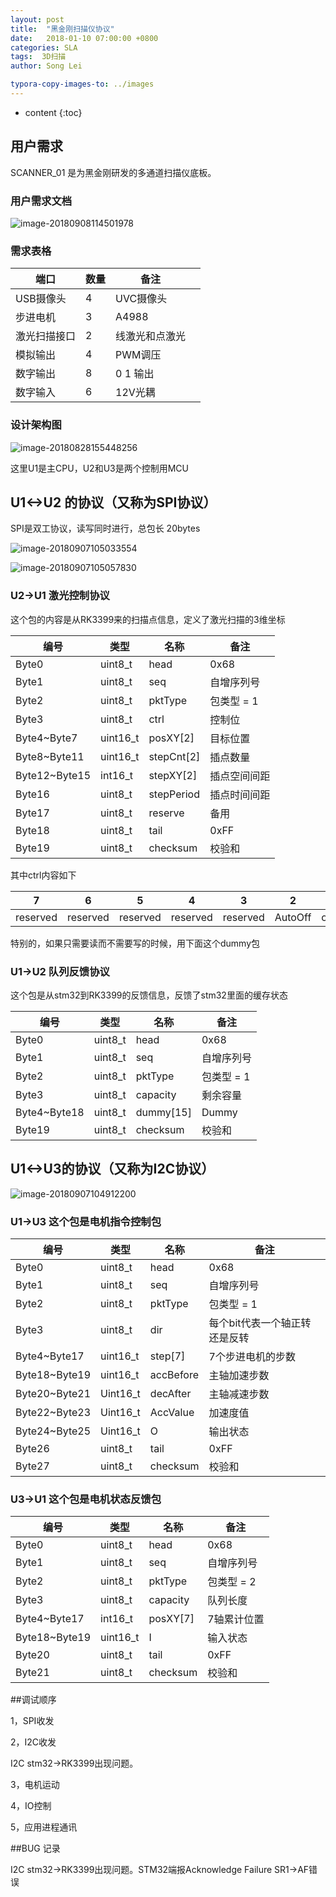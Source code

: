 ```yaml
---
layout: post
title:  "黑金刚扫描仪协议"
date:   2018-01-10 07:00:00 +0800
categories: SLA 
tags:  3D扫描
author: Song Lei

typora-copy-images-to: ../images
---
```


* content
{:toc}
## 用户需求

SCANNER_01 是为黑金刚研发的多通道扫描仪底板。

### 用户需求文档

![image-20180908114501978](/Users/lei/Documents/workshop/githubleisong03/images/image-20180908114501978.png)

### 需求表格

| 端口         | 数量 | 备注           |      |
| ------------ | ---- | -------------- | ---- |
| USB摄像头    | 4    | UVC摄像头      |      |
| 步进电机     | 3    | A4988          |      |
| 激光扫描接口 | 2    | 线激光和点激光 |      |
| 模拟输出     | 4    | PWM调压        |      |
| 数字输出     | 8    | 0 1 输出       |      |
| 数字输入     | 6    | 12V光耦        |      |

### 设计架构图

![image-20180828155448256](/Users/lei/Documents/workshop/githubleisong03/images/image-20180828155448256.png)



这里U1是主CPU，U2和U3是两个控制用MCU

## U1<->U2 的协议（又称为SPI协议）
SPI是双工协议，读写同时进行，总包长 20bytes

![image-20180907105033554](/Users/lei/Documents/workshop/githubleisong03/images/image-20180907105033554.png)

![image-20180907105057830](/Users/lei/Documents/workshop/githubleisong03/images/image-20180907105057830.png)

### U2->U1 激光控制协议

这个包的内容是从RK3399来的扫描点信息，定义了激光扫描的3维坐标


| 编号          | 类型     | 名称       | 备注         |
| ------------- | -------- | ---------- | ------------ |
| Byte0         | uint8_t  | head       | 0x68         |
| Byte1         | uint8_t  | seq        | 自增序列号   |
| Byte2         | uint8_t  | pktType    | 包类型 = 1   |
| Byte3         | uint8_t  | ctrl       | 控制位       |
| Byte4~Byte7   | uint16_t | posXY[2]   | 目标位置     |
| Byte8~Byte11  | uint16_t | stepCnt[2] | 插点数量     |
| Byte12~Byte15 | int16_t  | stepXY[2]  | 插点空间间距 |
| Byte16        | uint8_t  | stepPeriod | 插点时间间距 |
| Byte17        | uint8_t  | reserve    | 备用         |
| Byte18        | uint8_t  | tail       | 0xFF         |
| Byte19        | uint8_t  | checksum   | 校验和       |
其中ctrl内容如下

| 7        | 6        | 5        | 4        | 3        | 2       | 1     | 0       |
| -------- | -------- | -------- | -------- | -------- | ------- | ----- | ------- |
| reserved | reserved | reserved | reserved | reserved | AutoOff | onOff | isReset |

特别的，如果只需要读而不需要写的时候，用下面这个dummy包





### U1->U2 队列反馈协议

这个包是从stm32到RK3399的反馈信息，反馈了stm32里面的缓存状态

| 编号         | 类型    | 名称      | 备注       |
| ------------ | ------- | --------- | ---------- |
| Byte0        | uint8_t | head      | 0x68       |
| Byte1        | uint8_t | seq       | 自增序列号 |
| Byte2        | uint8_t | pktType   | 包类型 = 1 |
| Byte3        | uint8_t | capacity  | 剩余容量   |
| Byte4~Byte18 | uint8_t | dummy[15] | Dummy      |
| Byte19       | uint8_t | checksum  | 校验和     |

## U1<->U3的协议（又称为I2C协议）

![image-20180907104912200](/Users/lei/Documents/workshop/githubleisong03/images/image-20180907104912200.png)

### U1->U3 这个包是电机指令控制包


| 编号          | 类型     | 名称      | 备注                          |
| ------------- | -------- | --------- | ----------------------------- |
| Byte0         | uint8_t  | head      | 0x68                          |
| Byte1         | uint8_t  | seq       | 自增序列号                    |
| Byte2         | uint8_t  | pktType   | 包类型 = 1                    |
| Byte3         | uint8_t  | dir       | 每个bit代表一个轴正转还是反转 |
| Byte4~Byte17  | uint16_t | step[7]   | 7个步进电机的步数             |
| Byte18~Byte19 | uint16_t | accBefore | 主轴加速步数                  |
| Byte20~Byte21 | Uint16_t | decAfter  | 主轴减速步数                  |
| Byte22~Byte23 | Uint16_t | AccValue  | 加速度值                      |
| Byte24~Byte25 | Uint16_t | O         | 输出状态                      |
| Byte26        | uint8_t  | tail      | 0xFF                          |
| Byte27        | uint8_t  | checksum  | 校验和                        |

### U3->U1 这个包是电机状态反馈包

| 编号          | 类型     | 名称     | 备注        |
| ------------- | -------- | -------- | ----------- |
| Byte0         | uint8_t  | head     | 0x68        |
| Byte1         | uint8_t  | seq      | 自增序列号  |
| Byte2         | uint8_t  | pktType  | 包类型 = 2  |
| Byte3         | uint8_t  | capacity | 队列长度    |
| Byte4~Byte17  | int16_t  | posXY[7] | 7轴累计位置 |
| Byte18~Byte19 | uint16_t | I        | 输入状态    |
| Byte20        | uint8_t  | tail     | 0xFF        |
| Byte21        | uint8_t  | checksum | 校验和      |



##调试顺序

1，SPI收发

2，I2C收发

I2C stm32->RK3399出现问题。

3，电机运动

4，IO控制

5，应用进程通讯

##BUG 记录

I2C stm32->RK3399出现问题。STM32端报Acknowledge Failure SR1->AF错误



